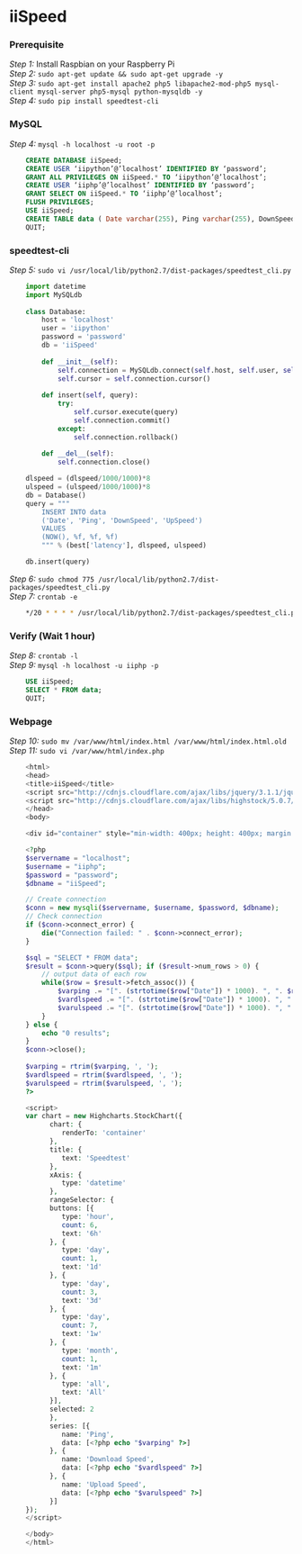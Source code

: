 # iiSpeed

### Prerequisite
*Step 1:* Install Raspbian on your Raspberry Pi  
*Step 2:* `sudo apt-get update && sudo apt-get upgrade -y`  
*Step 3:* `sudo apt-get install apache2 php5 libapache2-mod-php5 mysql-client mysql-server php5-mysql python-mysqldb -y`  
*Step 4:* `sudo pip install speedtest-cli`  

### MySQL
*Step 4:* `mysql -h localhost -u root -p` 

```sql
    CREATE DATABASE iiSpeed;  
    CREATE USER ‘iipython’@’localhost’ IDENTIFIED BY ‘password’;  
    GRANT ALL PRIVILEGES ON iiSpeed.* TO ‘iipython’@’localhost’;  
    CREATE USER ‘iiphp’@’localhost’ IDENTIFIED BY ‘password’;  
    GRANT SELECT ON iiSpeed.* TO ‘iiphp’@’localhost’;  
    FLUSH PRIVILEGES;  
    USE iiSpeed;  
    CREATE TABLE data ( Date varchar(255), Ping varchar(255), DownSpeed varchar(255), UpSpeed varchar(255) );  
    QUIT;  
```

### speedtest-cli
*Step 5:* `sudo vi /usr/local/lib/python2.7/dist-packages/speedtest_cli.py`  

```python
    import datetime
    import MySQLdb
    
    class Database:
        host = 'localhost'
        user = 'iipython'
        password = 'password'
        db = 'iiSpeed'
    
        def __init__(self):
            self.connection = MySQLdb.connect(self.host, self.user, self.password, self.db)
            self.cursor = self.connection.cursor()
    
        def insert(self, query):
            try:
                self.cursor.execute(query)
                self.connection.commit()
            except:
                self.connection.rollback()
    
        def __del__(self):
            self.connection.close()

    dlspeed = (dlspeed/1000/1000)*8
    ulspeed = (ulspeed/1000/1000)*8
    db = Database()
    query = """
        INSERT INTO data
        ('Date', 'Ping', 'DownSpeed', 'UpSpeed')
        VALUES
        (NOW(), %f, %f, %f)
        """ % (best['latency'], dlspeed, ulspeed)

    db.insert(query)
```

*Step 6:* `sudo chmod 775 /usr/local/lib/python2.7/dist-packages/speedtest_cli.py`  
*Step 7:* `crontab -e`  

```bash
    */20 * * * * /usr/local/lib/python2.7/dist-packages/speedtest_cli.py
```

### Verify (Wait 1 hour)
*Step 8:* `crontab -l`  
*Step 9:* `mysql -h localhost -u iiphp -p`  

```sql
    USE iiSpeed;  
    SELECT * FROM data;  
    QUIT;  
```

### Webpage
*Step 10:* `sudo mv /var/www/html/index.html /var/www/html/index.html.old`  
*Step 11:* `sudo vi /var/www/html/index.php`  

```php
    <html>
    <head>
    <title>iiSpeed</title>
    <script src="http://cdnjs.cloudflare.com/ajax/libs/jquery/3.1.1/jquery.min.js"></script>
    <script src="http://cdnjs.cloudflare.com/ajax/libs/highstock/5.0.7/highstock.js"></script>
    </head>
    <body>

    <div id="container" style="min-width: 400px; height: 400px; margin: 0 auto"></div>

    <?php
    $servername = "localhost";
    $username = "iiphp";
    $password = "password";
    $dbname = "iiSpeed";

    // Create connection
    $conn = new mysqli($servername, $username, $password, $dbname);
    // Check connection
    if ($conn->connect_error) {
	    die("Connection failed: " . $conn->connect_error);
    }

    $sql = "SELECT * FROM data";
    $result = $conn->query($sql); if ($result->num_rows > 0) {
	    // output data of each row
	    while($row = $result->fetch_assoc()) {
		    $varping .= "[". (strtotime($row["Date"]) * 1000). ", ". $row["Ping"]. "], ";
		    $vardlspeed .= "[". (strtotime($row["Date"]) * 1000). ", ". $row["DownSpeed"]. "], ";
		    $varulspeed .= "[". (strtotime($row["Date"]) * 1000). ", ". $row["UpSpeed"]. "], ";
	    }
    } else {
	    echo "0 results";
    }
    $conn->close();
    
    $varping = rtrim($varping, ', ');
    $vardlspeed = rtrim($vardlspeed, ', ');
    $varulspeed = rtrim($varulspeed, ', ');
    ?>

    <script>
    var chart = new Highcharts.StockChart({
          chart: {
             renderTo: 'container'
          },
          title: {
             text: 'Speedtest'
          },
          xAxis: {
             type: 'datetime'
          },
          rangeSelector: {
          buttons: [{
             type: 'hour',
             count: 6,
             text: '6h'
          }, {
             type: 'day',
             count: 1,
             text: '1d'
          }, {
             type: 'day',
             count: 3,
             text: '3d'
          }, {
             type: 'day',
             count: 7,
             text: '1w'
          }, {
             type: 'month',
             count: 1,
             text: '1m'
          }, {
             type: 'all',
             text: 'All'
          }],
          selected: 2
          },
          series: [{
             name: 'Ping',
             data: [<?php echo "$varping" ?>]
          }, {
             name: 'Download Speed',
             data: [<?php echo "$vardlspeed" ?>]
          }, {
             name: 'Upload Speed',
             data: [<?php echo "$varulspeed" ?>]
          }]
    });
    </script>

    </body>
    </html>
```
